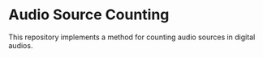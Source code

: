 # Audio Source Counting
This repository implements a method for counting audio sources in digital audios.
